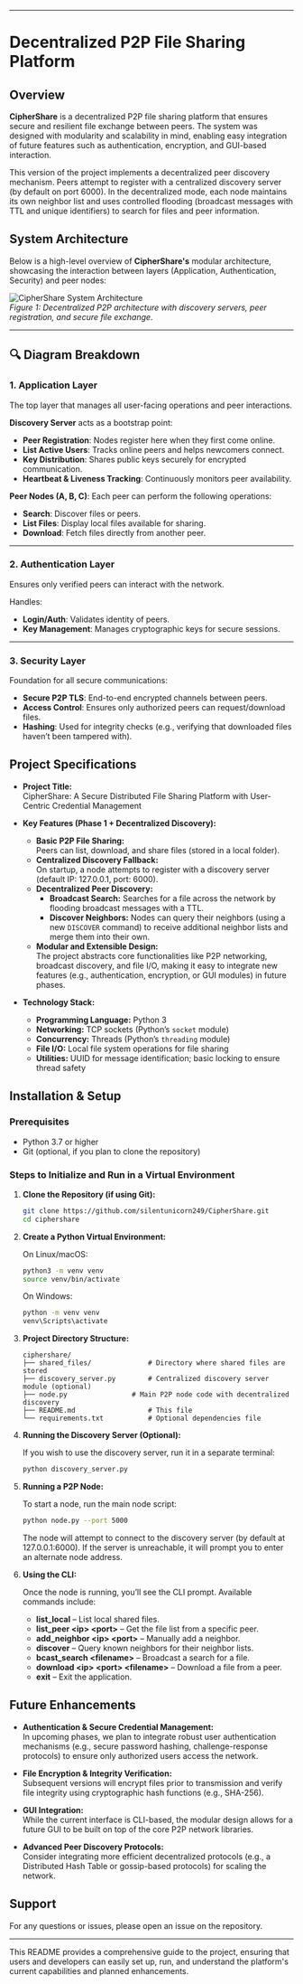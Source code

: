 
---

# Decentralized P2P File Sharing Platform

## Overview

**CipherShare** is a decentralized P2P file sharing platform that ensures secure and resilient file exchange between peers. The system was designed with modularity and scalability in mind, enabling easy integration of future features such as authentication, encryption, and GUI-based interaction.

This version of the project implements a decentralized peer discovery mechanism. Peers attempt to register with a centralized discovery server (by default on port 6000). In the decentralized mode, each node maintains its own neighbor list and uses controlled flooding (broadcast messages with TTL and unique identifiers) to search for files and peer information.

## System Architecture
Below is a high-level overview of **CipherShare's** modular architecture, showcasing the interaction between layers (Application, Authentication, Security) and peer nodes:

![CipherShare System Architecture](./assets/System_Arch.jpg)  
*Figure 1: Decentralized P2P architecture with discovery servers, peer registration, and secure file exchange.*

---

## 🔍 Diagram Breakdown

### 1. Application Layer

The top layer that manages all user-facing operations and peer interactions.

**Discovery Server** acts as a bootstrap point:
- **Peer Registration**: Nodes register here when they first come online.
- **List Active Users**: Tracks online peers and helps newcomers connect.
- **Key Distribution**: Shares public keys securely for encrypted communication.
- **Heartbeat & Liveness Tracking**: Continuously monitors peer availability.

**Peer Nodes (A, B, C)**:
Each peer can perform the following operations:
- **Search**: Discover files or peers.
- **List Files**: Display local files available for sharing.
- **Download**: Fetch files directly from another peer.

---

### 2. Authentication Layer

Ensures only verified peers can interact with the network.

Handles:
- **Login/Auth**: Validates identity of peers.
- **Key Management**: Manages cryptographic keys for secure sessions.

---

### 3. Security Layer

Foundation for all secure communications:
- **Secure P2P TLS**: End-to-end encrypted channels between peers.
- **Access Control**: Ensures only authorized peers can request/download files.
- **Hashing**: Used for integrity checks (e.g., verifying that downloaded files haven’t been tampered with).


## Project Specifications

- **Project Title:**  
  CipherShare: A Secure Distributed File Sharing Platform with User-Centric Credential Management

- **Key Features (Phase 1 + Decentralized Discovery):**
  - **Basic P2P File Sharing:**  
    Peers can list, download, and share files (stored in a local folder).
  - **Centralized Discovery Fallback:**  
    On startup, a node attempts to register with a discovery server (default IP: 127.0.0.1, port: 6000).
  - **Decentralized Peer Discovery:**  
    - **Broadcast Search:** Searches for a file across the network by flooding broadcast messages with a TTL.
    - **Discover Neighbors:** Nodes can query their neighbors (using a new `DISCOVER` command) to receive additional neighbor lists and merge them into their own.
  - **Modular and Extensible Design:**  
    The project abstracts core functionalities like P2P networking, broadcast discovery, and file I/O, making it easy to integrate new features (e.g., authentication, encryption, or GUI modules) in future phases.

- **Technology Stack:**
  - **Programming Language:** Python 3
  - **Networking:** TCP sockets (Python’s `socket` module)
  - **Concurrency:** Threads (Python’s `threading` module)
  - **File I/O:** Local file system operations for file sharing
  - **Utilities:** UUID for message identification; basic locking to ensure thread safety

## Installation & Setup

### Prerequisites

- Python 3.7 or higher
- Git (optional, if you plan to clone the repository)

### Steps to Initialize and Run in a Virtual Environment

1. **Clone the Repository (if using Git):**

   ```bash
   git clone https://github.com/silentunicorn249/CipherShare.git
   cd ciphershare
   ```

2. **Create a Python Virtual Environment:**

   On Linux/macOS:
   ```bash
   python3 -m venv venv
   source venv/bin/activate
   ```

   On Windows:
   ```bash
   python -m venv venv
   venv\Scripts\activate
   ```


3. **Project Directory Structure:**

   ```
   ciphershare/
   ├── shared_files/              # Directory where shared files are stored
   ├── discovery_server.py        # Centralized discovery server module (optional)
   ├── node.py                # Main P2P node code with decentralized discovery
   ├── README.md                  # This file
   └── requirements.txt           # Optional dependencies file
   ```

4. **Running the Discovery Server (Optional):**

   If you wish to use the discovery server, run it in a separate terminal:
   ```bash
   python discovery_server.py
   ```

5. **Running a P2P Node:**

   To start a node, run the main node script:
   ```bash
   python node.py --port 5000
   ```

   The node will attempt to connect to the discovery server (by default at 127.0.0.1:6000). If the server is unreachable, it will prompt you to enter an alternate node address.

6. **Using the CLI:**

   Once the node is running, you’ll see the CLI prompt. Available commands include:
   - **list_local** – List local shared files.
   - **list_peer \<ip> \<port>** – Get the file list from a specific peer.
   - **add_neighbor \<ip> \<port>** – Manually add a neighbor.
   - **discover** – Query known neighbors for their neighbor lists.
   - **bcast_search \<filename>** – Broadcast a search for a file.
   - **download \<ip> \<port> \<filename>** – Download a file from a peer.
   - **exit** – Exit the application.

## Future Enhancements

- **Authentication & Secure Credential Management:**  
  In upcoming phases, we plan to integrate robust user authentication mechanisms (e.g., secure password hashing, challenge-response protocols) to ensure only authorized users access the network.

- **File Encryption & Integrity Verification:**  
  Subsequent versions will encrypt files prior to transmission and verify file integrity using cryptographic hash functions (e.g., SHA-256).

- **GUI Integration:**  
  While the current interface is CLI-based, the modular design allows for a future GUI to be built on top of the core P2P network libraries.

- **Advanced Peer Discovery Protocols:**  
  Consider integrating more efficient decentralized protocols (e.g., a Distributed Hash Table or gossip-based protocols) for scaling the network.

## Support

For any questions or issues, please open an issue on the repository.

---

This README provides a comprehensive guide to the project, ensuring that users and developers can easily set up, run, and understand the platform's current capabilities and planned enhancements.

